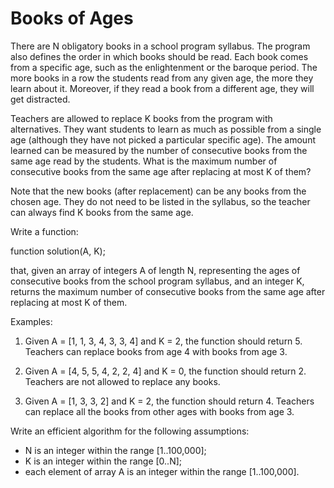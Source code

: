 # Books of Ages

There are N obligatory books in a school program syllabus. The program also defines the order in which books should be read. Each book comes from a specific age, such as the enlightenment or the baroque period. The more books in a row the students read from any given age, the more they learn about it. Moreover, if they read a book from a different age, they will get distracted.

Teachers are allowed to replace K books from the program with alternatives. They want students to learn as much as possible from a single age (although they have not picked a particular specific age). The amount learned can be measured by the number of consecutive books from the same age read by the students. What is the maximum number of consecutive books from the same age after replacing at most K of them?

Note that the new books (after replacement) can be any books from the chosen age. They do not need to be listed in the syllabus, so the teacher can always find K books from the same age.

Write a function:

function solution(A, K);

that, given an array of integers A of length N, representing the ages of consecutive books from the school program syllabus, and an integer K, returns the maximum number of consecutive books from the same age after replacing at most K of them.

Examples:

1. Given A = [1, 1, 3, 4, 3, 3, 4] and K = 2, the function should return 5. Teachers can replace books from age 4 with books from age 3.

2. Given A = [4, 5, 5, 4, 2, 2, 4] and K = 0, the function should return 2. Teachers are not allowed to replace any books.

3. Given A = [1, 3, 3, 2] and K = 2, the function should return 4. Teachers can replace all the books from other ages with books from age 3.

Write an efficient algorithm for the following assumptions:

- N is an integer within the range [1..100,000];
- K is an integer within the range [0..N];
- each element of array A is an integer within the range [1..100,000].